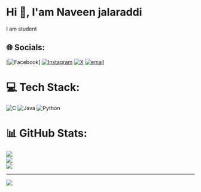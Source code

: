 #  Hi 👋, I'am Naveen jalaraddi
I am student <br>


## 🌐 Socials:
[![Facebook](https://img.shields.io/badge/Facebook-%231877F2.svg?logo=Facebook&logoColor=white)] [![Instagram](https://img.shields.io/badge/Instagram-%23E4405F.svg?logo=Instagram&logoColor=white)](https://instagram.com/naveen_j4) [![X](https://img.shields.io/badge/X-black.svg?logo=X&logoColor=white)](https://x.com/PRINCEN69270124) [![email](https://img.shields.io/badge/Email-D14836?logo=gmail&logoColor=white)](mailto:naveenjalaraddi82@gmail.com) 

# 💻 Tech Stack:
![C](https://img.shields.io/badge/c-%2300599C.svg?style=for-the-badge&logo=c&logoColor=white) ![Java](https://img.shields.io/badge/java-%23ED8B00.svg?style=for-the-badge&logo=openjdk&logoColor=white) ![Python](https://img.shields.io/badge/python-3670A0?style=for-the-badge&logo=python&logoColor=ffdd54)
# 📊 GitHub Stats:
![](https://github-readme-stats.vercel.app/api?username=Naveenjalaraddi&theme=transparent&hide_border=false&include_all_commits=true&count_private=true)<br/>
![](https://nirzak-streak-stats.vercel.app/?user=Naveenjalaraddi&theme=transparent&hide_border=false)<br/>
![](https://github-readme-stats.vercel.app/api/top-langs/?username=Naveenjalaraddi&theme=transparent&hide_border=false&include_all_commits=true&count_private=true&layout=compact)

---
[![](https://visitcount.itsvg.in/api?id=Naveenjalaraddi&icon=5&color=1)](https://visitcount.itsvg.in)

<!-- Proudly created with GPRM ( https://gprm.itsvg.in ) -->
